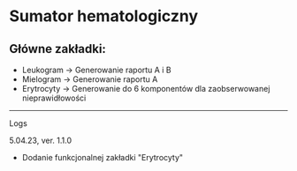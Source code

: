 # Sumator hematologiczny

## Główne zakładki:
- Leukogram -> Generowanie raportu A i B
- Mielogram -> Generowanie raportu A
- Erytrocyty -> Generowanie do 6 komponentów dla zaobserwowanej nieprawidłowości

------
Logs

5.04.23, ver. 1.1.0
- Dodanie funkcjonalnej zakładki "Erytrocyty"



